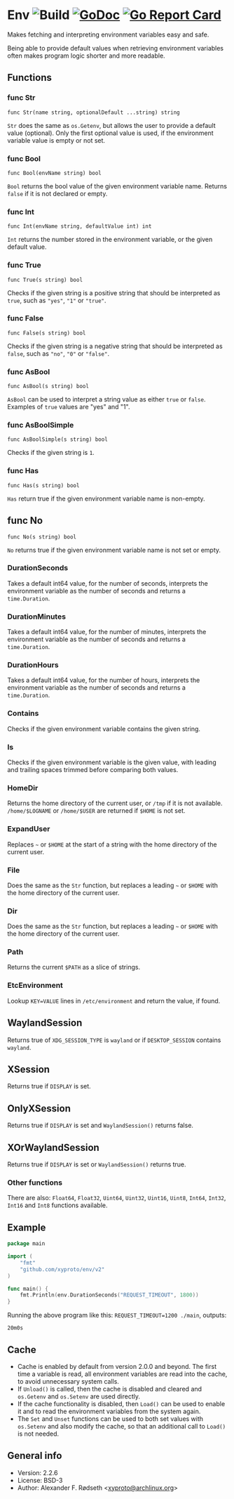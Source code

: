 # Env ![Build](https://github.com/xyproto/env/workflows/Build/badge.svg) [![GoDoc](https://godoc.org/github.com/xyproto/env?status.svg)](http://godoc.org/github.com/xyproto/env) [![Go Report Card](https://goreportcard.com/badge/github.com/xyproto/env)](https://goreportcard.com/report/github.com/xyproto/env)

Makes fetching and interpreting environment variables easy and safe.

Being able to provide default values when retrieving environment variables often makes program logic shorter and more readable.

## Functions

### func Str

`func Str(name string, optionalDefault ...string) string`

`Str` does the same as `os.Getenv`, but allows the user to provide a default value (optional).
Only the first optional value is used, if the environment variable value is empty or not set.

### func Bool

`func Bool(envName string) bool`

`Bool` returns the bool value of the given environment variable name. Returns `false` if it is not declared or empty.

### func Int

`func Int(envName string, defaultValue int) int`

`Int` returns the number stored in the environment variable, or the given default value.

### func True

`func True(s string) bool`

Checks if the given string is a positive string that should be interpreted as `true`, such as `"yes"`, `"1"` or `"true"`.

### func False

`func False(s string) bool`

Checks if the given string is a negative string that should be interpreted as `false`, such as `"no"`, `"0"` or `"false"`.

### func AsBool

`func AsBool(s string) bool`

`AsBool` can be used to interpret a string value as either `true` or `false`. Examples of `true` values are "yes" and "1".

### func AsBoolSimple

`func AsBoolSimple(s string) bool`

Checks if the given string is `1`.

### func Has

`func Has(s string) bool`

`Has` return true if the given environment variable name is non-empty.

## func No

`func No(s string) bool`

`No` returns true if the given environment variable name is not set or empty.

### DurationSeconds

Takes a default int64 value, for the number of seconds, interprets the environment variable as the number of seconds and returns a `time.Duration`.

### DurationMinutes

Takes a default int64 value, for the number of minutes, interprets the environment variable as the number of seconds and returns a `time.Duration`.

### DurationHours

Takes a default int64 value, for the number of hours, interprets the environment variable as the number of seconds and returns a `time.Duration`.

### Contains

Checks if the given environment variable contains the given string.

### Is

Checks if the given environment variable is the given value, with leading and trailing spaces trimmed before comparing both values.

### HomeDir

Returns the home directory of the current user, or `/tmp` if it is not available. `/home/$LOGNAME` or `/home/$USER` are returned if `$HOME` is not set.

### ExpandUser

Replaces `~` or `$HOME` at the start of a string with the home directory of the current user.

### File

Does the same as the `Str` function, but replaces a leading `~` or `$HOME` with the home directory of the current user.

### Dir

Does the same as the `Str` function, but replaces a leading `~` or `$HOME` with the home directory of the current user.

### Path

Returns the current `$PATH` as a slice of strings.

### EtcEnvironment

Lookup `KEY=VALUE` lines in `/etc/environment` and return the value, if found.

## WaylandSession

Returns true of `XDG_SESSION_TYPE` is `wayland` or if `DESKTOP_SESSION` contains `wayland`.

## XSession

Returns true if `DISPLAY` is set.

## OnlyXSession

Returns true if `DISPLAY` is set and `WaylandSession()` returns false.

## XOrWaylandSession

Returns true if `DISPLAY` is set or `WaylandSession()` returns true.

### Other functions

There are also: `Float64`, `Float32`, `Uint64`, `Uint32`, `Uint16`, `Uint8`, `Int64`, `Int32`, `Int16` and `Int8` functions available.

## Example

```go
package main

import (
    "fmt"
    "github.com/xyproto/env/v2"
)

func main() {
    fmt.Println(env.DurationSeconds("REQUEST_TIMEOUT", 1800))
}
```

Running the above program like this: `REQUEST_TIMEOUT=1200 ./main`, outputs:

    20m0s

## Cache

* Cache is enabled by default from version 2.0.0 and beyond. The first time a variable is read, all environment variables are read into the cache, to avoid unnecessary system calls.
* If `Unload()` is called, then the cache is disabled and cleared and `os.Getenv` and `os.Setenv` are used directly.
* If the cache functionality is disabled, then `Load()` can be used to enable it and to read the environment variables from the system again.
* The `Set` and `Unset` functions can be used to both set values with `os.Setenv` and also modify the cache, so that an additional call to `Load()` is not needed.

## General info

* Version: 2.2.6
* License: BSD-3
* Author: Alexander F. Rødseth &lt;xyproto@archlinux.org&gt;
